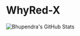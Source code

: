 # WhyRed-X


![Bhupendra's GitHub Stats](https://github-readme-stats.vercel.app/api?username=whyredx&show_icons=true&theme=merko)
